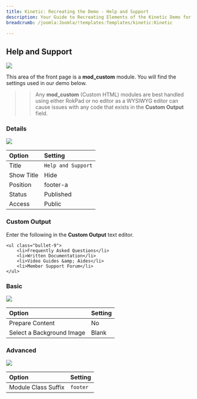 ```yaml
---
title: Kinetic: Recreating the Demo - Help and Support
description: Your Guide to Recreating Elements of the Kinetic Demo for Joomla
breadcrumb: /joomla:Joomla/!templates:Templates/kinetic:Kinetic

---
```


Help and Support
-----

![][demo]

This area of the front page is a **mod_custom** module. You will find the settings used in our demo below.

>> Any **mod_custom** (Custom HTML) modules are best handled using either RokPad or no editor as a WYSIWYG editor can cause issues with any code that exists in the **Custom Output** field.

### Details

![][demo2]

| Option     | Setting            |
| :--------- | :----------------- |
| Title      | `Help and Support` |
| Show Title | Hide               |
| Position   | footer-a           |
| Status     | Published          |
| Access     | Public             |

### Custom Output

Enter the following in the **Custom Output** text editor.

~~~
<ul class="bullet-9">
    <li>Frequently Asked Questions</li>
    <li>Written Documentation</li>
    <li>Video Guides &amp; Aides</li>
    <li>Member Support Forum</li>
</ul>
~~~

### Basic

![][demo3]

| Option                    | Setting     |
| :----------               | :---------- |
| Prepare Content           | No          |
| Select a Background Image | Blank       |

### Advanced

![][demo4]

| Option              | Setting     |
| :----------         | :---------- |
| Module Class Suffix | `footer`    |

[demo]: assets/demo_7.jpeg
[demo2]: assets/demo_7a.jpeg
[demo3]: assets/demo_7b.jpeg
[demo4]: assets/demo_7c.jpeg
